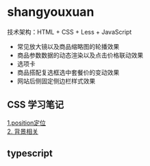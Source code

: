 # shangyouxuan

技术架构：HTML +  CSS + Less + JavaScript

- 常见放大镜以及商品缩略图的轮播效果
- 商品参数数据的动态渲染以及点击价格联动效果
- 选项卡
- 商品搭配复选框选中套餐价的变动效果
- 网站后侧固定侧边栏样式效果

## CSS 学习笔记
[1.position定位](https://github.com/xieziihang/shangyouxuan/issues/1)<br/>
[2. 背景相关](https://github.com/xieziihang/shangyouxuan/issues/2)

## typescript

